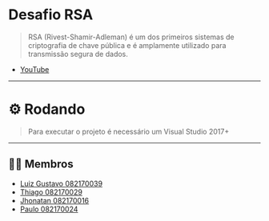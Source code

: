 # **Desafio RSA**
> RSA (Rivest-Shamir-Adleman) é um dos primeiros sistemas de criptografia de chave pública e é amplamente utilizado para transmissão segura de dados.
- [YouTube](https://youtu.be/wYmB0HwiIy4)

---

# ⚙️ **Rodando**
> Para executar o projeto é necessário um Visual Studio 2017+

---

## 🙋🏻 **Membros**

- [Luiz Gustavo 082170039](https://github.com/luizgustavo77)
- [Thiago 082170029](https://github.com/thiagofernandes101)
- [Jhonatan 082170016](https://github.com/JhonatanMatos)
- [Paulo 082170024](https://github.com/paulopatrocinio)
